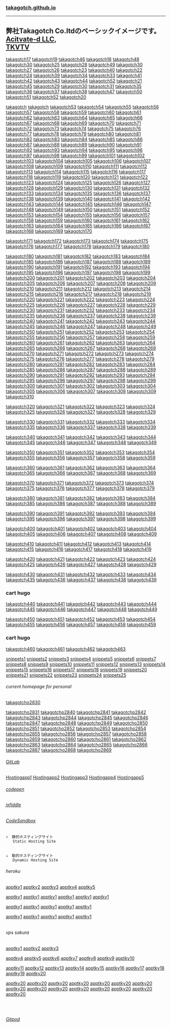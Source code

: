 ### [takagotch.github.io](https://takagotch.github.io/)
---
弊社Takagotch Co.ltdのベーシックイメージです。 <br>[Acitvate-d LLC](https://takagotch.github.io/page351/), <br>[TKVTV](https://www.youtube.com/channel/UCk92dcyJL1kl_JLljc6LxJQ)
---
[takagotch17](https://takagotch.github.io/page17/)
[takagotch19](https://takagotch.github.io/page19/)
[takagotch46](https://takagotch.github.io/page46/)
[takagotch18](https://takagotch.github.io/page18/)
[takagotch48](https://takagotch.github.io/page48/)
[takagotch30](https://takagotch.github.io/page30/)
[takagotch25](https://takagotch.github.io/page25/)
[takagotch28](https://takagotch.github.io/page28/)
[takagotch49](https://takagotch.github.io/page49/)
[takagotch30](https://takagotch.github.io/page30/)
[takagotch27](https://takagotch.github.io/page27/)
[takagotch26](https://takagotch.github.io/page26/)
[takagotch23](https://takagotch.github.io/page23/)
[takagotch40](https://takagotch.github.io/page40/)
[takagotch22](https://takagotch.github.io/page22/)
[takagotch24](https://takagotch.github.io/page24/)
[takagotch39](https://takagotch.github.io/page39/)
[takagotch34](https://takagotch.github.io/page34/)
[takagotch33](https://takagotch.github.io/page33/)
[takagotch41](https://takagotch.github.io/page41/)
[takagotch42](https://takagotch.github.io/page42/)
[takagotch43](https://takagotch.github.io/page43/)
[takagotch44](https://takagotch.github.io/page44/)
[takagotch52](https://takagotch.github.io/page52/)
[takagotch21](https://takagotch.github.io/page21/)
[takagotch45](https://takagotch.github.io/page45/)
[takagotch29](https://takagotch.github.io/page29/)
[takagotch30](https://takagotch.github.io/page30/)
[takagotch31](https://takagotch.github.io/page31/)
[takagotch35](https://takagotch.github.io/page35/)
[takagotch36](https://takagotch.github.io/page36/)
[takagotch37](https://takagotch.github.io/page37/)
[takagotch38](https://takagotch.github.io/page38/)
[takagotch47](https://takagotch.github.io/page47/)
[takagotch50](https://takagotch.github.io/page50/)
[takagotch51](https://takagotch.github.io/page51/)
[takagotch52](https://takagotch.github.io/page52/)
[takagotch20](https://takagotch.github.io/page20/)

[takagotch](https://takagotch.github.io/page/)
[takagotch](https://takagotch.github.io/page/)
[takagotch53](https://takagotch.github.io/page53/)
[takagotch54](https://takagotch.github.io/page54/)
[takagotch55](https://takagotch.github.io/page55/)
[takagotch56](https://takagotch.github.io/page56/)
[takagotch57](https://takagotch.github.io/page57/)
[takagotch58](https://takagotch.github.io/page58/)
[takagotch59](https://takagotch.github.io/page59/)
[takagotch60](https://takagotch.github.io/page60/)
[takagotch61](https://takagotch.github.io/page61/)
[takagotch62](https://takagotch.github.io/page62/)
[takagotch63](https://takagotch.github.io/page63/)
[takagotch64](https://takagotch.github.io/page64/)
[takagotch65](https://takagotch.github.io/page65/)
[takagotch66](https://takagotch.github.io/page66/)
[takagotch67](https://takagotch.github.io/page67/)
[takagotch68](https://takagotch.github.io/page68/)
[takagotch69](https://takagotch.github.io/page69/)
[takagotch70](https://takagotch.github.io/page70/)
[takagotch71](https://takagotch.github.io/page71/)
[takagotch72](https://takagotch.github.io/page72/)
[takagotch73](https://takagotch.github.io/page73/)
[takagotch74](https://takagotch.github.io/page74/)
[takagotch75](https://takagotch.github.io/page75/)
[takagotch76](https://takagotch.github.io/page76/)
[takagotch77](https://takagotch.github.io/page77/)
[takagotch78](https://takagotch.github.io/page78/)
[takagotch79](https://takagotch.github.io/page79/)
[takagotch80](https://takagotch.github.io/page80/)
[takagotch81](https://takagotch.github.io/page81/)
[takagotch82](https://takagotch.github.io/page82/)
[takagotch83](https://takagotch.github.io/page83/)
[takagotch84](https://takagotch.github.io/page84/)
[takagotch85](https://takagotch.github.io/page85/)
[takagotch86](https://takagotch.github.io/page86/)
[takagotch87](https://takagotch.github.io/page87/)
[takagotch88](https://takagotch.github.io/page88/)
[takagotch89](https://takagotch.github.io/page89/)
[takagotch90](https://takagotch.github.io/page90/)
[takagotch91](https://takagotch.github.io/page91/)
[takagotch92](https://takagotch.github.io/page92/)
[takagotch93](https://takagotch.github.io/page93/)
[takagotch94](https://takagotch.github.io/page94/)
[takagotch95](https://takagotch.github.io/page95/)
[takagotch96](https://takagotch.github.io/page96/)
[takagotch97](https://takagotch.github.io/page97/)
[takagotch98](https://takagotch.github.io/page98/)
[takagotch99](https://takagotch.github.io/page99/)
[takagotch101](https://takagotch.github.io/page101/)
[takagotch102](https://takagotch.github.io/page102/)
[takagotch103](https://takagotch.github.io/page103/)
[takagotch104](https://takagotch.github.io/page104/)
[takagotch105](https://takagotch.github.io/page105/)
[takagotch106](https://takagotch.github.io/page106/)
[takagotch107](https://takagotch.github.io/page107/)
[takagotch108](https://takagotch.github.io/page108/)
[takagotch109](https://takagotch.github.io/page109/)
[takagotch110](https://takagotch.github.io/page110/)
[takagotch111](https://takagotch.github.io/page111/)
[takagotch112](https://takagotch.github.io/page112/)
[takagotch113](https://takagotch.github.io/page113/)
[takagotch114](https://takagotch.github.io/page114/)
[takagotch115](https://takagotch.github.io/page115/)
[takagotch116](https://takagotch.github.io/page116/)
[takagotch117](https://takagotch.github.io/page117/)
[takagotch118](https://takagotch.github.io/page118/)
[takagotch119](https://takagotch.github.io/page119/)
[takagotch120](https://takagotch.github.io/page120/)
[takagotch121](https://takagotch.github.io/page121/)
[takagotch122](https://takagotch.github.io/page122/)
[takagotch123](https://takagotch.github.io/page123/)
[takagotch124](https://takagotch.github.io/page124/)
[takagotch125](https://takagotch.github.io/page125/)
[takagotch126](https://takagotch.github.io/page126/)
[takagotch127](https://takagotch.github.io/page127/)
[takagotch128](https://takagotch.github.io/page128/)
[takagotch129](https://takagotch.github.io/page129/)
[takagotch130](https://takagotch.github.io/page130/)
[takagotch131](https://takagotch.github.io/page131/)
[takagotch132](https://takagotch.github.io/page132/)
[takagotch133](https://takagotch.github.io/page133/)
[takagotch134](https://takagotch.github.io/page134/)
[takagotch135](https://takagotch.github.io/page135/)
[takagotch136](https://takagotch.github.io/page136/)
[takagotch137](https://takagotch.github.io/page137/)
[takagotch138](https://takagotch.github.io/page138/)
[takagotch139](https://takagotch.github.io/page139/)
[takagotch140](https://takagotch.github.io/page140/)
[takagotch141](https://takagotch.github.io/page141/)
[takagotch142](https://takagotch.github.io/page142/)
[takagotch143](https://takagotch.github.io/page143/)
[takagotch144](https://takagotch.github.io/page144/)
[takagotch145](https://takagotch.github.io/page145/)
[takagotch146](https://takagotch.github.io/page146/)
[takagotch147](https://takagotch.github.io/page147/)
[takagotch148](https://takagotch.github.io/page148/)
[takagotch149](https://takagotch.github.io/page149/)
[takagotch150](https://takagotch.github.io/page150/)
[takagotch151](https://takagotch.github.io/page151/)
[takagotch152](https://takagotch.github.io/page152/)
[takagotch153](https://takagotch.github.io/page153/)
[takagotch154](https://takagotch.github.io/page154/)
[takagotch155](https://takagotch.github.io/page155/)
[takagotch156](https://takagotch.github.io/page156/)
[takagotch157](https://takagotch.github.io/page157/)
[takagotch158](https://takagotch.github.io/page158/)
[takagotch159](https://takagotch.github.io/page159/)
[takagotch160](https://takagotch.github.io/page160/)
[takagotch161](https://takagotch.github.io/page161/)
[takagotch162](https://takagotch.github.io/page162/)
[takagotch163](https://takagotch.github.io/page163/)
[takagotch164](https://takagotch.github.io/page164/)
[takagotch165](https://takagotch.github.io/page165/)
[takagotch166](https://takagotch.github.io/page166/)
[takagotch167](https://takagotch.github.io/page167/)
[takagotch168](https://takagotch.github.io/page168/)
[takagotch169](https://takagotch.github.io/page169/)
[takagotch170](https://takagotch.github.io/page170/)

[takagotch171](https://takagotch.github.io/page170/)
[takagotch172](https://takagotch.github.io/page170/)
[takagotch173](https://takagotch.github.io/page170/)
[takagotch174](https://takagotch.github.io/page170/)
[takagotch175](https://takagotch.github.io/page170/)
[takagotch176](https://takagotch.github.io/page170/)
[takagotch177](https://takagotch.github.io/page170/)
[takagotch178](https://takagotch.github.io/page170/)
[takagotch179](https://takagotch.github.io/page170/)
[takagotch180](https://takagotch.github.io/page180/)

[takagotch180](https://takagotch.github.io/page180/)
[takagotch181](https://takagotch.github.io/page181/)
[takagotch182](https://takagotch.github.io/page182/)
[takagotch183](https://takagotch.github.io/page183/)
[takagotch184](https://takagotch.github.io/page184/)
[takagotch185](https://takagotch.github.io/page185/)
[takagotch186](https://takagotch.github.io/page186/)
[takagotch187](https://takagotch.github.io/page187/)
[takagotch188](https://takagotch.github.io/page188/)
[takagotch189](https://takagotch.github.io/page189/)
[takagotch190](https://takagotch.github.io/page190/)
[takagotch191](https://takagotch.github.io/page191/)
[takagotch192](https://takagotch.github.io/page192/)
[takagotch193](https://takagotch.github.io/page193/)
[takagotch194](https://takagotch.github.io/page194/)
[takagotch195](https://takagotch.github.io/page195/)
[takagotch196](https://takagotch.github.io/page196/)
[takagotch197](https://takagotch.github.io/page197/)
[takagotch198](https://takagotch.github.io/page198/)
[takagotch199](https://takagotch.github.io/page199/)
[takagotch200](https://takagotch.github.io/page200/)
[takagotch201](https://takagotch.github.io/page201/)
[takagotch202](https://takagotch.github.io/page202/)
[takagotch203](https://takagotch.github.io/page203/)
[takagotch204](https://takagotch.github.io/page204/)
[takagotch205](https://takagotch.github.io/page205/)
[takagotch206](https://takagotch.github.io/page206/)
[takagotch207](https://takagotch.github.io/page207/)
[takagotch208](https://takagotch.github.io/page208/)
[takagotch209](https://takagotch.github.io/page209/)
[takagotch210](https://takagotch.github.io/page210/)
[takagotch211](https://takagotch.github.io/page211/)
[takagotch212](https://takagotch.github.io/page212/)
[takagotch213](https://takagotch.github.io/page213/)
[takagotch214](https://takagotch.github.io/page214/)
[takagotch215](https://takagotch.github.io/page215/)
[takagotch216](https://takagotch.github.io/page216/)
[takagotch217](https://takagotch.github.io/page217/)
[takagotch218](https://takagotch.github.io/page218/)
[takagotch219](https://takagotch.github.io/page219/)
[takagotch220](https://takagotch.github.io/page220/)
[takagotch221](https://takagotch.github.io/page221/)
[takagotch222](https://takagotch.github.io/page222/)
[takagotch223](https://takagotch.github.io/page223/)
[takagotch224](https://takagotch.github.io/page224/)
[takagotch225](https://takagotch.github.io/page225/)
[takagotch226](https://takagotch.github.io/page226/)
[takagotch227](https://takagotch.github.io/page227/)
[takagotch228](https://takagotch.github.io/page228/)
[takagotch229](https://takagotch.github.io/page229/)
[takagotch230](https://takagotch.github.io/page230/)
[takagotch231](https://takagotch.github.io/page231/)
[takagotch232](https://takagotch.github.io/page232/)
[takagotch233](https://takagotch.github.io/page233/)
[takagotch234](https://takagotch.github.io/page234/)
[takagotch235](https://takagotch.github.io/page235/)
[takagotch236](https://takagotch.github.io/page236/)
[takagotch237](https://takagotch.github.io/page237/)
[takagotch238](https://takagotch.github.io/page238/)
[takagotch239](https://takagotch.github.io/page239/)
[takagotch240](https://takagotch.github.io/page240/)
[takagotch241](https://takagotch.github.io/page241/)
[takagotch242](https://takagotch.github.io/page242/)
[takagotch243](https://takagotch.github.io/page243/)
[takagotch244](https://takagotch.github.io/page244/)
[takagotch245](https://takagotch.github.io/page245/)
[takagotch246](https://takagotch.github.io/page246/)
[takagotch247](https://takagotch.github.io/page247/)
[takagotch248](https://takagotch.github.io/page248/)
[takagotch249](https://takagotch.github.io/page249/)
[takagotch250](https://takagotch.github.io/page250/)
[takagotch251](https://takagotch.github.io/page251/)
[takagotch252](https://takagotch.github.io/page252/)
[takagotch253](https://takagotch.github.io/page253/)
[takagotch254](https://takagotch.github.io/page254/)
[takagotch255](https://takagotch.github.io/page255/)
[takagotch256](https://takagotch.github.io/page256/)
[takagotch257](https://takagotch.github.io/page257/)
[takagotch258](https://takagotch.github.io/page258/)
[takagotch259](https://takagotch.github.io/page259/)
[takagotch260](https://takagotch.github.io/page260/)
[takagotch261](https://takagotch.github.io/page261/)
[takagotch262](https://takagotch.github.io/page262/)
[takagotch263](https://takagotch.github.io/page263/)
[takagotch264](https://takagotch.github.io/page264/)
[takagotch265](https://takagotch.github.io/page265/)
[takagotch266](https://takagotch.github.io/page266/)
[takagotch267](https://takagotch.github.io/page267/)
[takagotch268](https://takagotch.github.io/page268/)
[takagotch269](https://takagotch.github.io/page269/)
[takagotch270](https://takagotch.github.io/page270/)
[takagotch271](https://takagotch.github.io/page271/)
[takagotch272](https://takagotch.github.io/page272/)
[takagotch273](https://takagotch.github.io/page273/)
[takagotch274](https://takagotch.github.io/page274/)
[takagotch275](https://takagotch.github.io/page275/)
[takagotch276](https://takagotch.github.io/page276/)
[takagotch277](https://takagotch.github.io/page277/)
[takagotch278](https://takagotch.github.io/page278/)
[takagotch279](https://takagotch.github.io/page279/)
[takagotch280](https://takagotch.github.io/page280/)
[takagotch281](https://takagotch.github.io/page281/)
[takagotch282](https://takagotch.github.io/page282/)
[takagotch283](https://takagotch.github.io/page283/)
[takagotch284](https://takagotch.github.io/page284/)
[takagotch285](https://takagotch.github.io/page285/)
[takagotch286](https://takagotch.github.io/page286/)
[takagotch287](https://takagotch.github.io/page287/)
[takagotch288](https://takagotch.github.io/page288/)
[takagotch289](https://takagotch.github.io/page289/)
[takagotch290](https://takagotch.github.io/page290/)
[takagotch291](https://takagotch.github.io/page291/)
[takagotch292](https://takagotch.github.io/page292/)
[takagotch293](https://takagotch.github.io/page293/)
[takagotch294](https://takagotch.github.io/page294/)
[takagotch295](https://takagotch.github.io/page295/)
[takagotch296](https://takagotch.github.io/page296/)
[takagotch297](https://takagotch.github.io/page297/)
[takagotch298](https://takagotch.github.io/page298/)
[takagotch299](https://takagotch.github.io/page299/)
[takagotch300](https://takagotch.github.io/page300/)
[takagotch301](https://takagotch.github.io/page301/)
[takagotch302](https://takagotch.github.io/page302/)
[takagotch303](https://takagotch.github.io/page303/)
[takagotch304](https://takagotch.github.io/page304/)
[takagotch305](https://takagotch.github.io/page305/)
[takagotch306](https://takagotch.github.io/page306/)
[takagotch307](https://takagotch.github.io/page307/)
[takagotch308](https://takagotch.github.io/page308/)
[takagotch309](https://takagotch.github.io/page309/)
[takagotch310](https://takagotch.github.io/page310/)

[takagotch320](https://takagotch.github.io/page320/)
[takagotch321](https://takagotch.github.io/page321/)
[takagotch322](https://takagotch.github.io/page322/)
[takagotch323](https://takagotch.github.io/page323/)
[takagotch324](https://takagotch.github.io/page324/)
[takagotch325](https://takagotch.github.io/page325/)
[takagotch326](https://takagotch.github.io/page326/)
[takagotch327](https://takagotch.github.io/page327/)
[takagotch328](https://takagotch.github.io/page328/)
[takagotch329](https://takagotch.github.io/page329/)

[takagotch330](https://takagotch.github.io/page330/)
[takagotch331](https://takagotch.github.io/page331/)
[takagotch332](https://takagotch.github.io/page332/)
[takagotch333](https://takagotch.github.io/page333/)
[takagotch334](https://takagotch.github.io/page334/)
[takagotch335](https://takagotch.github.io/page335/)
[takagotch336](https://takagotch.github.io/page336/)
[takagotch337](https://takagotch.github.io/page337/)
[takagotch338](https://takagotch.github.io/page338/)
[takagotch339](https://takagotch.github.io/page339/)

[takagotch340](https://takagotch.github.io/page340/)
[takagotch341](https://takagotch.github.io/page341/)
[takagotch342](https://takagotch.github.io/page342/)
[takagotch343](https://takagotch.github.io/page343/)
[takagotch344](https://takagotch.github.io/page344/)
[takagotch345](https://takagotch.github.io/page345/)
[takagotch346](https://takagotch.github.io/page346/)
[takagotch347](https://takagotch.github.io/page347/)
[takagotch348](https://takagotch.github.io/page348/)
[takagotch349](https://takagotch.github.io/page349/)

[takagotch350](https://takagotch.github.io/page350/)
[takagotch351](https://takagotch.github.io/page351/)
[takagotch352](https://takagotch.github.io/page352/)
[takagotch353](https://takagotch.github.io/page353/)
[takagotch354](https://takagotch.github.io/page354/)
[takagotch355](https://takagotch.github.io/page355/)
[takagotch356](https://takagotch.github.io/page356/)
[takagotch357](https://takagotch.github.io/page357/)
[takagotch358](https://takagotch.github.io/page358/)
[takagotch359](https://takagotch.github.io/page359/)

[takagotch360](https://takagotch.github.io/page360/)
[takagotch361](https://takagotch.github.io/page361/)
[takagotch362](https://takagotch.github.io/page362/)
[takagotch363](https://takagotch.github.io/page363/)
[takagotch364](https://takagotch.github.io/page364/)
[takagotch365](https://takagotch.github.io/page365/)
[takagotch366](https://takagotch.github.io/page366/)
[takagotch367](https://takagotch.github.io/page367/)
[takagotch368](https://takagotch.github.io/page368/)
[takagotch369](https://takagotch.github.io/page369/)

[takagotch370](https://takagotch.github.io/page370/)
[takagotch371](https://takagotch.github.io/page371/)
[takagotch372](https://takagotch.github.io/page372/)
[takagotch373](https://takagotch.github.io/page373/)
[takagotch374](https://takagotch.github.io/page374/)
[takagotch375](https://takagotch.github.io/page375/)
[takagotch376](https://takagotch.github.io/page376/)
[takagotch377](https://takagotch.github.io/page377/)
[takagotch378](https://takagotch.github.io/page378/)
[takagotch379](https://takagotch.github.io/page379/)

[takagotch380](https://takagotch.github.io/page380/)
[takagotch381](https://takagotch.github.io/page381/)
[takagotch382](https://takagotch.github.io/page382/)
[takagotch383](https://takagotch.github.io/page383/)
[takagotch384](https://takagotch.github.io/page384/)
[takagotch385](https://takagotch.github.io/page385/)
[takagotch386](https://takagotch.github.io/page386/)
[takagotch387](https://takagotch.github.io/page387/)
[takagotch388](https://takagotch.github.io/page388/)
[takagotch389](https://takagotch.github.io/page389/)

[takagotch390](https://takagotch.github.io/page390/)
[takagotch391](https://takagotch.github.io/page391/)
[takagotch392](https://takagotch.github.io/page392/)
[takagotch393](https://takagotch.github.io/page393/)
[takagotch394](https://takagotch.github.io/page394/)
[takagotch395](https://takagotch.github.io/page395/)
[takagotch396](https://takagotch.github.io/page396/)
[takagotch397](https://takagotch.github.io/page397/)
[takagotch398](https://takagotch.github.io/page398/)
[takagotch399](https://takagotch.github.io/page399/)

[takagotch400](https://takagotch.github.io/page400/)
[takagotch401](https://takagotch.github.io/page401/)
[takagotch402](https://takagotch.github.io/page402/)
[takagotch403](https://takagotch.github.io/page403/)
[takagotch404](https://takagotch.github.io/page404/)
[takagotch405](https://takagotch.github.io/page405/)
[takagotch406](https://takagotch.github.io/page406/)
[takagotch407](https://takagotch.github.io/page407/)
[takagotch408](https://takagotch.github.io/page408/)
[takagotch409](https://takagotch.github.io/page409/)

[takagotch410](https://takagotch.github.io/page410/)
[takagotch411](https://takagotch.github.io/page411/)
[takagotch412](https://takagotch.github.io/page412/)
[takagotch413](https://takagotch.github.io/page413/)
[takagotch414](https://takagotch.github.io/page414/)
[takagotch415](https://takagotch.github.io/page415/)
[takagotch416](https://takagotch.github.io/page416/)
[takagotch417](https://takagotch.github.io/page417/)
[takagotch418](https://takagotch.github.io/page418/)
[takagotch419](https://takagotch.github.io/page419/)

[takagotch420](https://takagotch.github.io/page420/)
[takagotch421](https://takagotch.github.io/page421/)
[takagotch422](https://takagotch.github.io/page422/)
[takagotch423](https://takagotch.github.io/page423/)
[takagotch424](https://takagotch.github.io/page424/)
[takagotch425](https://takagotch.github.io/page425/)
[takagotch426](https://takagotch.github.io/page426/)
[takagotch427](https://takagotch.github.io/page427/)
[takagotch428](https://takagotch.github.io/page428/)
[takagotch429](https://takagotch.github.io/page429/)

[takagotch430](https://takagotch.github.io/page430/)
[takagotch431](https://takagotch.github.io/page431/)
[takagotch432](https://takagotch.github.io/page432/)
[takagotch433](https://takagotch.github.io/page433/)
[takagotch434](https://takagotch.github.io/page434/)
[takagotch435](https://takagotch.github.io/page435/)
[takagotch436](https://takagotch.github.io/page436/)
[takagotch437](https://takagotch.github.io/page437/)
[takagotch438](https://takagotch.github.io/page438/)
[takagotch439](https://takagotch.github.io/page439/)
### cart hugo
[takagotch440](https://takagotch.github.io/page440/)
[takagotch441](https://takagotch.github.io/page441/)
[takagotch442](https://takagotch.github.io/page442/)
[takagotch443](https://takagotch.github.io/page443/)
[takagotch444](https://takagotch.github.io/page444/)
[takagotch445](https://takagotch.github.io/page445/)
[takagotch446](https://takagotch.github.io/page446/)
[takagotch447](https://takagotch.github.io/page447/)
[takagotch448](https://takagotch.github.io/page448/)
[takagotch449](https://takagotch.github.io/page449/)

[takagotch450](https://takagotch.github.io/page450/)
[takagotch451](https://takagotch.github.io/page451/)
[takagotch452](https://takagotch.github.io/page452/)
[takagotch453](https://takagotch.github.io/page453/)
[takagotch454](https://takagotch.github.io/page454/)
[takagotch455](https://takagotch.github.io/page455/)
[takagotch456](https://takagotch.github.io/page456/)
[takagotch457](https://takagotch.github.io/page457/)
[takagotch458](https://takagotch.github.io/page458/)
[takagotch459](https://takagotch.github.io/page459/)
### cart hugo
[takagotch460](https://takagotch.github.io/page460/)
[takagotch461](https://takagotch.github.io/page461/)
[takagotch462](https://takagotch.github.io/page462/)
[takagotch463](https://takagotch.github.io/page463/)



[snippets1](https://takagotch.github.io/snippets1/)
[snippets2](https://takagotch.github.io/snippets2/)
[snippets3](https://takagotch.github.io/snippets3/)
[snippets4](https://takagotch.github.io/snippets4/)
[snippets5](https://takagotch.github.io/snippets5/)
[snippets6](https://takagotch.github.io/snippets6/)
[snippets7](https://takagotch.github.io/snippets7/)
[snippets8](https://takagotch.github.io/snippets8/)
[snippets9](https://takagotch.github.io/snippets9/)
[snippets10](https://takagotch.github.io/snippets10/)
[snippets11](https://takagotch.github.io/snippets11/)
[snippets12](https://takagotch.github.io/snippets12/)
[snippets13](https://takagotch.github.io/snippets13/)
[snippets14](https://takagotch.github.io/snippets14/)
[snippets15](https://takagotch.github.io/snippets15/)
[snippets16](https://takagotch.github.io/snippets16/)
[snippets17](https://takagotch.github.io/snippets17/)
[snippets18](https://takagotch.github.io/snippets18/)
[snippets19](https://takagotch.github.io/snippets19/)
[snippets20](https://takagotch.github.io/snippets20/)
[snippets21](https://takagotch.github.io/snippets21/)
[snippets22](https://takagotch.github.io/snippets22/)
[snippets23](https://takagotch.github.io/snippets23/)
[snippets24](https://takagotch.github.io/snippets24/)
[snippets25](https://takagotch.github.io/snippets25/)





###### current homepage for personal
[takagotcho2830](https://takagotch.github.io/o2830/)


[takagotcho2831](https://takagotch.github.io/o2831/)
[takagotchp2840](https://takagotch.github.io/o2840/)
[takagotchp2841](https://takagotch.github.io/o2841/)
[takagotchp2842](https://takagotch.github.io/o2842/)
[takagotchp2843](https://takagotch.github.io/o2843/)
[takagotchp2844](https://takagotch.github.io/o2844/)
[takagotchp2845](https://takagotch.github.io/o2845/)
[takagotchp2846](https://takagotch.github.io/o2846/)
[takagotchp2847](https://takagotch.github.io/o2847/)
[takagotchp2848](https://takagotch.github.io/o2848/)
[takagotchp2849](https://takagotch.github.io/o2849/)
[takagotcho2850](https://takagotch.github.io/o2850/)
[takagotcho2851](https://takagotch.github.io/o2851/)
[takagotcho2852](https://takagotch.github.io/o2852/)
[takagotcho2853](https://takagotch.github.io/o2853/)
[takagotcho2854](https://takagotch.github.io/o2854/)
[takagotcho2855](https://takagotch.github.io/o2855/)
[takagotcho2856](https://takagotch.github.io/o2856/)
[takagotcho2857](https://takagotch.github.io/o2857/)
[takagotcho2858](https://takagotch.github.io/o2858/)
[takagotcho2859](https://takagotch.github.io/o2859/)
[takagotcho2860](https://takagotch.github.io/o2860/)
[takagotcho2861](https://takagotch.github.io/o2861/)
[takagotcho2862](https://takagotch.github.io/o2862/)
[takagotcho2863](https://takagotch.github.io/o2863/)
[takagotcho2864](https://takagotch.github.io/o2864/)
[takagotcho2865](https://takagotch.github.io/o2865/)
[takagotcho2866](https://takagotch.github.io/o2866/)
[takagotcho2867](https://takagotch.github.io/o2867/)
[takagotcho2868](https://takagotch.github.io/o2868/)
[takagotcho2869](https://takagotch.github.io/o2869/)


###### [GitLab](https://gitlab.com/)

[Hostingapp1](https://3000-ef00d5bc-ba4d-4556-b2ab-531ec46eb77e.ws-us03.gitpod.io/)
[Hostingapp2]()
[Hostingapp3]()
[Hostingapp4]()
[Hostingapp5]()

###### [codepen](https://github.com/takagotch/codepen/edit/master/README.md)

###### [jsfiddle](https://jsfiddle.net/)

###### [CodeSandbox](https://codesandbox.io/dashboard/home?workspace=505ef054-eae1-40ec-a8c0-2460853a1c1a)

```
↑　静的ホスティングサイト
   Static Hosting Site
```

```

```

```
↓　動的ホスティングサイト
   Dynamic Hosting Site
```

###### heroku
[apptky1](https://apptky1.herokuapp.com/)
[apptky2](https://apptky2.herokuapp.com/)
[apptky3](https://apptky3.herokuapp.com/)
[apptky4](https://apptky4.herokuapp.com/)
[apptky5](https://apptky5.herokuapp.com/)

[apptky1](https://apptky1.herokuapp.com/)
[apptky1](https://apptky1.herokuapp.com/)
[apptky1](https://apptky1.herokuapp.com/)
[apptky1](https://apptky1.herokuapp.com/)
[apptky1](https://apptky1.herokuapp.com/)
[apptky1](https://apptky1.herokuapp.com/)

[apptky1](https://apptky1.herokuapp.com/)
[apptky1](https://apptky1.herokuapp.com/)
[apptky1](https://apptky1.herokuapp.com/)
[apptky1](https://apptky1.herokuapp.com/)
[apptky1](https://apptky1.herokuapp.com/)

[apptky1](https://apptky1.herokuapp.com/)
[apptky1](https://apptky1.herokuapp.com/)
[apptky1](https://apptky1.herokuapp.com/)
[apptky1](https://apptky1.herokuapp.com/)
[apptky1](https://apptky1.herokuapp.com/)






```
```

###### vps sakura
[apptky1](http://takagotch.x0.com/)
[apptky2](http://tkgcci.x0.to/)
[apptky3](https://activated.sakura.ne.jp)


[apptky4](http://tkvtv.x0.com/)
[apptky5](http://activate-d.x0.com/)
[apptky6](http://activated.x0.com/)
[apptky7](http://www.x0.com/)
[apptky8](http://info.x0.com/)
[apptky9](https://activated.sakura.ne.jp)
[apptky10]()

[apptky11]()
[apptky12]()
[apptky13]()
[apptky14]()
[apptky15]()
[apptky16]()
[apptky17]()
[apptky18]()
[apptky19]()
[apptky20]()

[apptky20]()
[apptky20]()
[apptky20]()
[apptky20]()
[apptky20]()
[apptky20]()
[apptky20]()
[apptky20]()
[apptky20]()
[apptky20]()
[apptky20]()
[apptky20]()
[apptky20]()
[apptky20]()
[apptky20]()






```
```

```
```

```
```

###### [Gitpod](https://github.com/takagotch/Gitpod)



```
```

```
```

```
```



